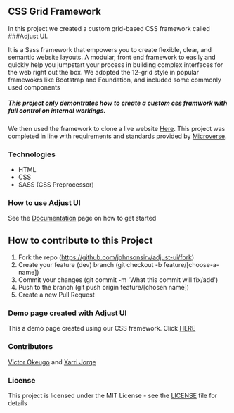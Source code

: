 ## CSS Grid Framework
In this project we created a custom grid-based CSS framework called ###Adjust UI.

It is a Sass framework that empowers you to create flexible, clear, and semantic website layouts. A modular, front end framework to easily and quickly help you jumpstart your process in building complex interfaces for the web right out the box. We adopted the 12-grid style in popular framewokrs like Bootstrap and Foundation, and included some commonly used components

##### This project only demontrates how to create a custom css framwork with full control on internal workings.

We then used the framework to clone a live website [Here](https://gridbyexample.com/).
This project was completed in line with requirements and standards provided by [Microverse](https://www.microverse.org/ "The Global School for Remote Software Developers!").


### Technologies

- HTML
- CSS
- SASS (CSS Preprocessor)

### How to use Adjust UI
See the [Documentation](./documentation.md) page on how to get started


## How to contribute to this Project
1. Fork the repo (https://github.com/johnsonsirv/adjust-ui/fork)
2. Create your feature (dev) branch (git checkout -b feature/[choose-a-name])
3. Commit your changes (git commit -m 'What this commit will fix/add')
4. Push to the branch (git push origin feature/[chosen name])
5. Create a new Pull Request


### Demo page created with Adjust UI

This a demo page created using our CSS framework. Click [HERE](https://raw.githack.com/johnsonsirv/adjust-ui/dev/index.html)

### Contributors

[Victor Okeugo](https://github.com/johnsonsirv) and [Xarri Jorge](https://github.com/xarrijorge)

### License

This project is licensed under the MIT License - see the [LICENSE](./LICENSE.md) file for details

